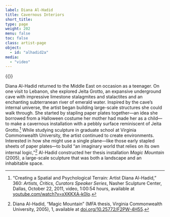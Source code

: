 ```yaml
---
label: Diana Al-Hadid
title: Cavernous Interiors
short_title:
type: page
weight: 202
menu: false
toc: false
class: artist-page
object:
  - id: "alhadid2a"
media:
  - "video"
---
```


{{<q-figure id="alhadid2a" >}}

Diana Al-Hadid returned to the Middle East on occasion as a teenager. On one visit to Lebanon, she explored Jeita Grotto, an expansive underground cave with impressive limestone stalagmites and stalactites and an enchanting subterranean river of emerald water. Inspired by the cave’s internal universe, the artist began building large-scale structures she could walk through. She started by stapling paper plates together—an idea she borrowed from a Halloween costume her mother had made her as a child—to make a cavernous installation with a pebbly surface reminiscent of Jeita Grotto.[^1] While studying sculpture in graduate school at Virginia Commonwealth University, the artist continued to create environments. Interested in how she might use a single plane—like those early stapled sheets of paper plates—to build “an imaginary world that relies on its own internal logic,”[^2] Al-Hadid constructed her thesis installation *Magic Mountain* (2005), a large-scale sculpture that was both a landscape and an inhabitable space.

[^1]: “Creating a Spatial and Psychological Terrain: Artist Diana Al-Hadid,” 360: *Artists, Critics, Curators Speaker Series*, Nasher Sculpture Center, Dallas, October 22, 2011, video, 1:00:54 hours, available at [youtube.com/watch?v=xXKKXA-k0lo](https://www.youtube.com/watch?v=xXKKXA-k0lo).

[^2]: Diana Al-Hadid, “Magic Mountain” (MFA thesis, Virginia Commonwealth University, 2005), 1, available at [doi.org/10.25772/F2PW-4H55](https://doi.org/10.25772/F2PW-4H55).
